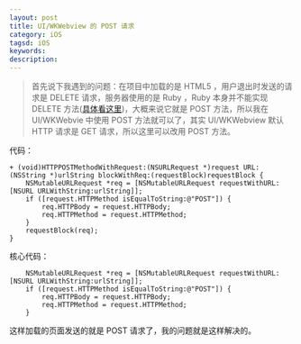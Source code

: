 ```yaml
---
layout: post
title: UI/WKWebview 的 POST 请求
category: iOS
tagsd: iOS
keywords:
description:
---
```


> 首先说下我遇到的问题：在项目中加载的是 HTML5 ，用户退出时发送的请求是 DELETE 请求，服务器使用的是 Ruby ，Ruby 本身并不能实现 DELETE 方法([具体看这里](http://railscasts.com/episodes/77-destroy-without-javascript))，大概来说它就是 POST 方法，所以我在 UI/WKWebvie 中使用 POST 方法就可以了，其实 UI/WKWebview 默认 HTTP 请求是 GET 请求，所以这里可以改用 POST 方法。


代码：

	+ (void)HTTPPOSTMethodWithRequest:(NSURLRequest *)request URL:(NSString *)urlString blockWithReq:(requestBlock)requestBlock {
	    NSMutableURLRequest *req = [NSMutableURLRequest requestWithURL:[NSURL URLWithString:urlString]];
	    if ([request.HTTPMethod isEqualToString:@"POST"]) {
	        req.HTTPBody = request.HTTPBody;
	        req.HTTPMethod = request.HTTPMethod;
	    }
	    requestBlock(req);
	}


核心代码：

	    NSMutableURLRequest *req = [NSMutableURLRequest requestWithURL:[NSURL URLWithString:urlString]];
	    if ([request.HTTPMethod isEqualToString:@"POST"]) {
	        req.HTTPBody = request.HTTPBody;
	        req.HTTPMethod = request.HTTPMethod;
	    }
	    
这样加载的页面发送的就是 POST 请求了，我的问题就是这样解决的。
